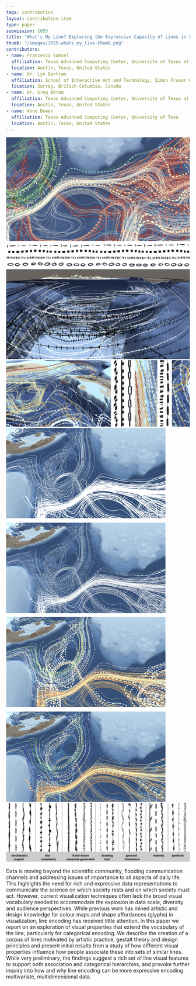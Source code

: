 ```yaml
---
tags: contribution
layout: contribution-item
type: paper
submission: 1055
title: "What's My Line? Exploring the Expressive Capacity of Lines in Scientific Visualization"
thumb: "/images/1055-whats_my_line-thumb.png"
contributors: 
- name: Francesca Samsel
  affiliation: Texas Advanced Computing Center, University of Texas at Austin
  location: Austin, Texas, United States
- name: Dr. Lyn Bartram
  affiliation: School of Interactive Art and Technology, Simon Fraser University
  location: Surrey, British Columbia, Canada
- name: Dr. Greg Abram
  affiliation: Texas Advanced Computing Center, University of Texas at Austin
  location: Austin, Texas, United States
- name: Anne Bowen
  affiliation: Texas Advanced Computing Center, University of Texa
  location: Austin, Texas, United States
---
```


![alt text](/images/1055-whats_my_line-1_LineComboC.jpg) 
![alt text](/images/1055-whats_my_line-2_Gulf_StreamLines_BW.jpg) 
![alt text](/images/1055-whats_my_line-3_Line_Anchor.jpg) 
![alt text](/images/1055-whats_my_line-4_ComparisonLines1.jpg) 
![alt text](/images/1055-whats_my_line-5_LineSetsDefined.jpg) 

Data is moving beyond the scientific community, flooding communication
channels and addressing issues of importance to all aspects of daily
life. This highlights the need for rich and expressive data
representations to communicate the science on which society rests and on
which society must act. However, current visualization techniques often
lack the broad visual vocabulary needed to accommodate the explosion in
data scale, diversity and audience perspectives.
While previous work has mined artistic and design knowledge for colour
maps and shape affordances (glyphs) in visualization, line encoding has
received little attention. In this paper we report on an exploration of
visual properties that extend the vocabulary of the line, particularly
for categorical encoding. We describe the creation of a corpus of lines
motivated by artistic practice, gestalt theory and design principles and
present initial results from a study of how different visual properties
influence how people associate these into sets of similar lines. While
very preliminary, the findings suggest a rich set of line visual
features to support both association and categorical hierarchies, and
provoke further inquiry into how and why line encoding can be more
expressive encoding multivariate, multidimensional data.
